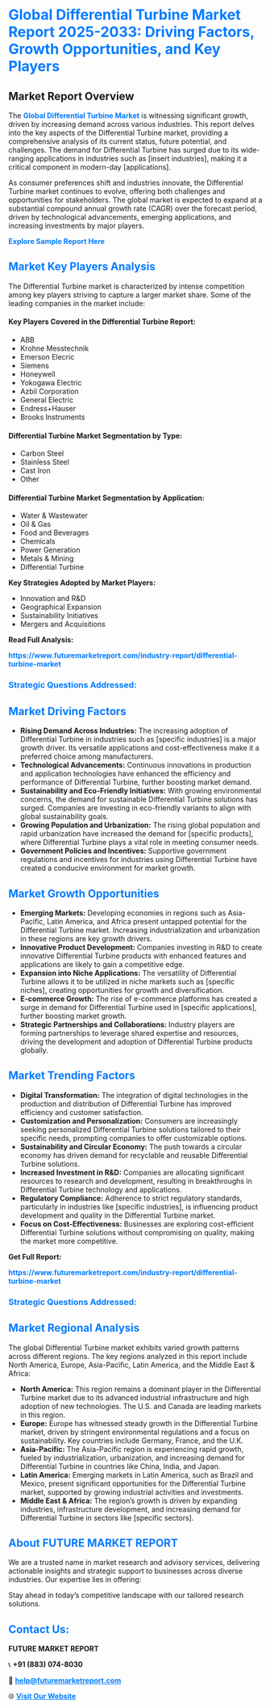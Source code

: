 <h1 style="color: #007BFF;">Global Differential Turbine Market Report 2025-2033: Driving Factors, Growth Opportunities, and Key Players</h1>

<section id="overview">
<h2>Market Report Overview</h2>
<p>The <a href="https://www.futuremarketreport.com/industry-report/differential-turbine-market" style="color: #007BFF; text-decoration: none;"><strong>Global Differential Turbine Market</strong></a> is witnessing significant growth, driven by increasing demand across various industries. This report delves into the key aspects of the Differential Turbine market, providing a comprehensive analysis of its current status, future potential, and challenges. The demand for Differential Turbine has surged due to its wide-ranging applications in industries such as [insert industries], making it a critical component in modern-day [applications].</p>
<p>As consumer preferences shift and industries innovate, the Differential Turbine market continues to evolve, offering both challenges and opportunities for stakeholders. The global market is expected to expand at a substantial compound annual growth rate (CAGR) over the forecast period, driven by technological advancements, emerging applications, and increasing investments by major players.</p>
</section>

<section id="overview">
<p><a href="https://www.futuremarketreport.com/request-sample/reportId=128602" style="color: #007BFF; text-decoration: none;"><strong>Explore Sample Report Here</strong></a></p>
</section>

<section id="key-players">
<h2 style="color: #007BFF;">Market Key Players Analysis</h2>
<p>The Differential Turbine market is characterized by intense competition among key players striving to capture a larger market share. Some of the leading companies in the market include:</p>
<h4>Key Players Covered in the Differential Turbine Report:</h4>
<ul><li>ABB</li><li>Krohne Messtechnik</li><li>Emerson Elecric</li><li>Siemens</li><li>Honeywell</li><li>Yokogawa Electric</li><li>Azbil Corporation</li><li>General Electric</li><li>Endress+Hauser</li><li>Brooks Instruments</li></ul>
<h4>Differential Turbine Market Segmentation by Type:</h4>
<ul><li>Carbon Steel</li><li>Stainless Steel</li><li>Cast Iron</li><li>Other</li></ul>

<h4>Differential Turbine Market Segmentation by Application:</h4>
<ul><li>Water &amp; Wastewater</li><li>Oil &amp; Gas</li><li>Food and Beverages</li><li>Chemicals</li><li>Power Generation</li><li>Metals &amp; Mining</li><li>Differential Turbine</li></ul>
<p><strong>Key Strategies Adopted by Market Players:</strong></p>
<ul>
<li>Innovation and R&D</li>
<li>Geographical Expansion</li>
<li>Sustainability Initiatives</li>
<li>Mergers and Acquisitions</li>
</ul>
</section>

<section>
<p><strong>Read Full Analysis: </strong></p><a href="https://www.futuremarketreport.com/industry-report/differential-turbine-market" style="color: #007BFF; text-decoration: none;"><strong>https://www.futuremarketreport.com/industry-report/differential-turbine-market</strong></a>
<h3 style="color: #007BFF;">Strategic Questions Addressed:</h3>
</section>

<section id="driving-factors">
<h2 style="color: #007BFF;">Market Driving Factors</h2>
<ul>
<li><strong>Rising Demand Across Industries:</strong> The increasing adoption of Differential Turbine in industries such as [specific industries] is a major growth driver. Its versatile applications and cost-effectiveness make it a preferred choice among manufacturers.</li>
<li><strong>Technological Advancements:</strong> Continuous innovations in production and application technologies have enhanced the efficiency and performance of Differential Turbine, further boosting market demand.</li>
<li><strong>Sustainability and Eco-Friendly Initiatives:</strong> With growing environmental concerns, the demand for sustainable Differential Turbine solutions has surged. Companies are investing in eco-friendly variants to align with global sustainability goals.</li>
<li><strong>Growing Population and Urbanization:</strong> The rising global population and rapid urbanization have increased the demand for [specific products], where Differential Turbine plays a vital role in meeting consumer needs.</li>
<li><strong>Government Policies and Incentives:</strong> Supportive government regulations and incentives for industries using Differential Turbine have created a conducive environment for market growth.</li>
</ul>
</section>

<section id="growth-opportunities">
<h2 style="color: #007BFF;">Market Growth Opportunities</h2>
<ul>
<li><strong>Emerging Markets:</strong> Developing economies in regions such as Asia-Pacific, Latin America, and Africa present untapped potential for the Differential Turbine market. Increasing industrialization and urbanization in these regions are key growth drivers.</li>
<li><strong>Innovative Product Development:</strong> Companies investing in R&D to create innovative Differential Turbine products with enhanced features and applications are likely to gain a competitive edge.</li>
<li><strong>Expansion into Niche Applications:</strong> The versatility of Differential Turbine allows it to be utilized in niche markets such as [specific niches], creating opportunities for growth and diversification.</li>
<li><strong>E-commerce Growth:</strong> The rise of e-commerce platforms has created a surge in demand for Differential Turbine used in [specific applications], further boosting market growth.</li>
<li><strong>Strategic Partnerships and Collaborations:</strong> Industry players are forming partnerships to leverage shared expertise and resources, driving the development and adoption of Differential Turbine products globally.</li>
</ul>
</section>

<section id="trending-factors">
<h2 style="color: #007BFF;">Market Trending Factors</h2>
<ul>
<li><strong>Digital Transformation:</strong> The integration of digital technologies in the production and distribution of Differential Turbine has improved efficiency and customer satisfaction.</li>
<li><strong>Customization and Personalization:</strong> Consumers are increasingly seeking personalized Differential Turbine solutions tailored to their specific needs, prompting companies to offer customizable options.</li>
<li><strong>Sustainability and Circular Economy:</strong> The push towards a circular economy has driven demand for recyclable and reusable Differential Turbine solutions.</li>
<li><strong>Increased Investment in R&D:</strong> Companies are allocating significant resources to research and development, resulting in breakthroughs in Differential Turbine technology and applications.</li>
<li><strong>Regulatory Compliance:</strong> Adherence to strict regulatory standards, particularly in industries like [specific industries], is influencing product development and quality in the Differential Turbine market.</li>
<li><strong>Focus on Cost-Effectiveness:</strong> Businesses are exploring cost-efficient Differential Turbine solutions without compromising on quality, making the market more competitive.</li>
</ul>
</section>

<section>
<p><strong>Get Full Report: </strong></p><a href="https://www.futuremarketreport.com/industry-report/differential-turbine-market" style="color: #007BFF; text-decoration: none;"><strong>https://www.futuremarketreport.com/industry-report/differential-turbine-market</strong></a>
<h3 style="color: #007BFF;">Strategic Questions Addressed:</h3>
</section>


<section id="regional-analysis">
<h2 style="color: #007BFF;">Market Regional Analysis</h2>
<p>The global Differential Turbine market exhibits varied growth patterns across different regions. The key regions analyzed in this report include North America, Europe, Asia-Pacific, Latin America, and the Middle East & Africa:</p>
<ul>
<li><strong>North America:</strong> This region remains a dominant player in the Differential Turbine market due to its advanced industrial infrastructure and high adoption of new technologies. The U.S. and Canada are leading markets in this region.</li>
<li><strong>Europe:</strong> Europe has witnessed steady growth in the Differential Turbine market, driven by stringent environmental regulations and a focus on sustainability. Key countries include Germany, France, and the U.K.</li>
<li><strong>Asia-Pacific:</strong> The Asia-Pacific region is experiencing rapid growth, fueled by industrialization, urbanization, and increasing demand for Differential Turbine in countries like China, India, and Japan.</li>
<li><strong>Latin America:</strong> Emerging markets in Latin America, such as Brazil and Mexico, present significant opportunities for the Differential Turbine market, supported by growing industrial activities and investments.</li>
<li><strong>Middle East & Africa:</strong> The region’s growth is driven by expanding industries, infrastructure development, and increasing demand for Differential Turbine in sectors like [specific sectors].</li>
</ul>
</section>

<footer>
<h2 style="color: #007BFF;">About FUTURE MARKET REPORT</h2>
<p>We are a trusted name in market research and advisory services, delivering actionable insights and strategic support to businesses across diverse industries. Our expertise lies in offering:</p>

<p>Stay ahead in today’s competitive landscape with our tailored research solutions.</p>

<h2 style="color: #007BFF;">Contact Us:</h2>
<p><strong>FUTURE MARKET REPORT</strong></p>
<p>📞 <strong>+91 (883) 074-8030</strong></p>
<p>📧 <strong><a href="mailto:help@futuremarketreport.com" style="color: #007BFF;">help@futuremarketreport.com</a></strong></p>
<p>🌐 <strong><a href="https://www.futuremarketreport.com/" style="color: #007BFF;">Visit Our Website</a></strong></p>
</footer>